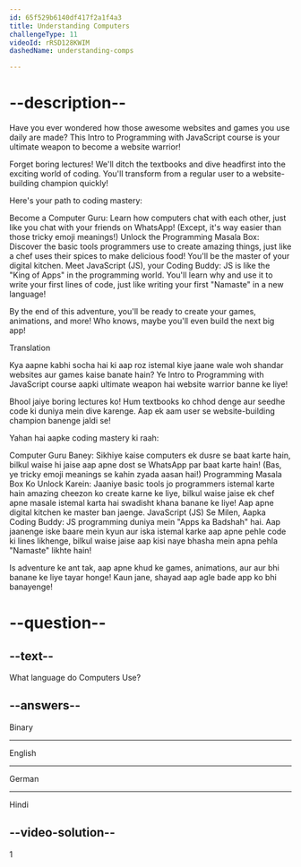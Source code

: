```yaml
---
id: 65f529b6140df417f2a1f4a3
title: Understanding Computers
challengeType: 11
videoId: rRSD128KWIM
dashedName: understanding-comps

---
```


# --description--

Have you ever wondered how those awesome websites and games you use daily are made? This Intro to Programming with JavaScript course is your ultimate weapon to become a website warrior!

Forget boring lectures! We'll ditch the textbooks and dive headfirst into the exciting world of coding. You'll transform from a regular user to a website-building champion quickly!


Here's your path to coding mastery:

Become a Computer Guru: Learn how computers chat with each other, just like you chat with your friends on WhatsApp! (Except, it's way easier than those tricky emoji meanings!)
Unlock the Programming Masala Box: Discover the basic tools programmers use to create amazing things, just like a chef uses their spices to make delicious food! You'll be the master of your digital kitchen.
Meet JavaScript (JS), your Coding Buddy: JS is like the "King of Apps" in the programming world. You'll learn why and use it to write your first lines of code, just like writing your first "Namaste" in a new language!


By the end of this adventure, you'll be ready to create your games, animations, and more!  Who knows, maybe you'll even build the next big app!

Translation

Kya aapne kabhi socha hai ki aap roz istemal kiye jaane wale woh shandar websites aur games kaise banate hain? Ye Intro to Programming with JavaScript course aapki ultimate weapon hai website warrior banne ke liye!

Bhool jaiye boring lectures ko! Hum textbooks ko chhod denge aur seedhe code ki duniya mein dive karenge. Aap ek aam user se website-building champion banenge jaldi se!

Yahan hai aapke coding mastery ki raah:

Computer Guru Baney: Sikhiye kaise computers ek dusre se baat karte hain, bilkul waise hi jaise aap apne dost se WhatsApp par baat karte hain! (Bas, ye tricky emoji meanings se kahin zyada aasan hai!)
Programming Masala Box Ko Unlock Karein: Jaaniye basic tools jo programmers istemal karte hain amazing cheezon ko create karne ke liye, bilkul waise jaise ek chef apne masale istemal karta hai swadisht khana banane ke liye! Aap apne digital kitchen ke master ban jaenge.
JavaScript (JS) Se Milen, Aapka Coding Buddy: JS programming duniya mein "Apps ka Badshah" hai. Aap jaanenge iske baare mein kyun aur iska istemal karke aap apne pehle code ki lines likhenge, bilkul waise jaise aap kisi naye bhasha mein apna pehla "Namaste" likhte hain!

Is adventure ke ant tak, aap apne khud ke games, animations, aur aur bhi banane ke liye tayar honge! Kaun jane, shayad aap agle bade app ko bhi banayenge!

# --question--

## --text--

What language do Computers Use?

## --answers--

Binary

---

English

---

German

---
Hindi

## --video-solution--

1

